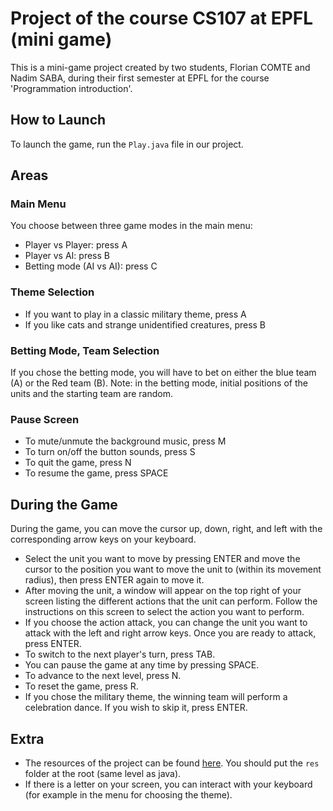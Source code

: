 # Project of the course CS107 at EPFL (mini game)

This is a mini-game project created by two students, Florian COMTE and Nadim SABA, during their first semester at EPFL for the course 'Programmation introduction'.

## How to Launch

To launch the game, run the `Play.java` file in our project.

## Areas

### Main Menu

You choose between three game modes in the main menu:

- Player vs Player: press A
- Player vs AI: press B
- Betting mode (AI vs AI): press C

### Theme Selection

- If you want to play in a classic military theme, press A
- If you like cats and strange unidentified creatures, press B

### Betting Mode, Team Selection

If you chose the betting mode, you will have to bet on either the blue team (A) or the Red team (B).
Note: in the betting mode, initial positions of the units and the starting team are random.

### Pause Screen

- To mute/unmute the background music, press M
- To turn on/off the button sounds, press S
- To quit the game, press N
- To resume the game, press SPACE

## During the Game

During the game, you can move the cursor up, down, right, and left with the corresponding arrow keys on your keyboard.

- Select the unit you want to move by pressing ENTER and move the cursor to the position you want to move the unit to (within its movement radius), then press ENTER again to move it.
- After moving the unit, a window will appear on the top right of your screen listing the different actions that the unit can perform. Follow the instructions on this screen to select the action you want to perform.
- If you choose the action attack, you can change the unit you want to attack with the left and right arrow keys. Once you are ready to attack, press ENTER.
- To switch to the next player's turn, press TAB.
- You can pause the game at any time by pressing SPACE.
- To advance to the next level, press N.
- To reset the game, press R.
- If you chose the military theme, the winning team will perform a celebration dance. If you wish to skip it, press ENTER.

## Extra

- The resources of the project can be found [here](https://drive.google.com/file/d/1vt0aIfKanKeTPRheW2ogcwQkLDqj3BcX/view?usp=sharing). You should put the `res` folder at the root (same level as java).
- If there is a letter on your screen, you can interact with your keyboard (for example in the menu for choosing the theme).
